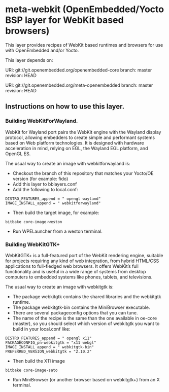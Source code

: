 # meta-webkit (OpenEmbedded/Yocto BSP layer for WebKit based browsers)

This layer provides recipes of WebKit based runtimes and browsers for
use with OpenEmbedded and/or Yocto.

This layer depends on:

URI: git://git.openembedded.org/openembedded-core
branch: master
revision: HEAD

URI: git://git.openembedded.org/meta-openembedded
branch: master
revision: HEAD


## Instructions on how to use this layer.

### Building WebKitForWayland.

WebKit for Wayland port pairs the WebKit engine with the Wayland display protocol,
allowing embedders to create simple and performant systems based on Web platform technologies.
It is designed with hardware acceleration in mind, relying on EGL, the Wayland EGL platform, and OpenGL ES.

The usual way to create an image with webkitforwayland is:

  * Checkout the branch of this repository that matches your Yocto/OE version (for example: fido)
  * Add this layer to bblayers.conf
  * Add the following to local.conf:
```
DISTRO_FEATURES_append = " opengl wayland"
IMAGE_INSTALL_append = " webkitforwayland"
```
  * Then build the target image, for example:
```
bitbake core-image-weston
```
  * Run WPELauncher from a weston terminal.

### Building WebKitGTK+

WebKitGTK+ is a full-featured port of the WebKit rendering engine, suitable for projects
requiring any kind of web integration, from hybrid HTML/CSS applications to full-fledged
web browsers. It offers WebKit’s full functionality and is useful in a wide range of
systems from desktop computers to embedded systems like phones, tablets, and televisions.

The usual way to create an image with webkitgtk is:

  * The package webkitgtk contains the shared libraries and the webkitgtk runtime.
  * The package webkitgtk-bin contains the MiniBrowser executable.
  * There are several packageconfig options that you can tune.
  * The name of the recipe is the same than the one available in oe-core (master),
    so you should select which version of webkitgtk you want to build in your local.conf
    like:
```
DISTRO_FEATURES_append = " opengl x11"
PACKAGECONFIG_pn-webkitgtk = "x11 webgl"
IMAGE_INSTALL_append = " webkitgtk-bin"
PREFERRED_VERSION_webkitgtk = "2.10.2"
```
  * Then build the X11 image
```
bitbake core-image-sato
```
  * Run MiniBrowser (or another browser based on webkitgtk+) from an X terminal.